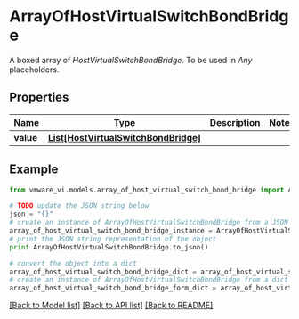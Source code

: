 # ArrayOfHostVirtualSwitchBondBridge

A boxed array of *HostVirtualSwitchBondBridge*. To be used in *Any* placeholders. 

## Properties
Name | Type | Description | Notes
------------ | ------------- | ------------- | -------------
**value** | [**List[HostVirtualSwitchBondBridge]**](HostVirtualSwitchBondBridge.md) |  | 

## Example

```python
from vmware_vi.models.array_of_host_virtual_switch_bond_bridge import ArrayOfHostVirtualSwitchBondBridge

# TODO update the JSON string below
json = "{}"
# create an instance of ArrayOfHostVirtualSwitchBondBridge from a JSON string
array_of_host_virtual_switch_bond_bridge_instance = ArrayOfHostVirtualSwitchBondBridge.from_json(json)
# print the JSON string representation of the object
print ArrayOfHostVirtualSwitchBondBridge.to_json()

# convert the object into a dict
array_of_host_virtual_switch_bond_bridge_dict = array_of_host_virtual_switch_bond_bridge_instance.to_dict()
# create an instance of ArrayOfHostVirtualSwitchBondBridge from a dict
array_of_host_virtual_switch_bond_bridge_form_dict = array_of_host_virtual_switch_bond_bridge.from_dict(array_of_host_virtual_switch_bond_bridge_dict)
```
[[Back to Model list]](../README.md#documentation-for-models) [[Back to API list]](../README.md#documentation-for-api-endpoints) [[Back to README]](../README.md)



